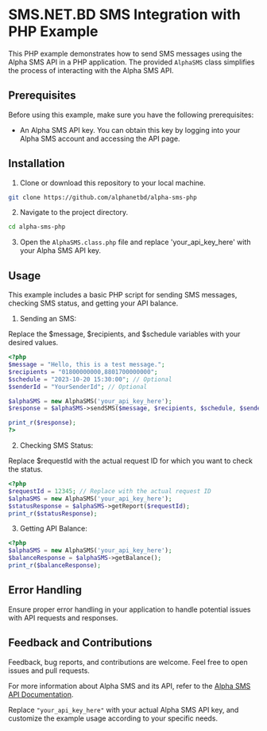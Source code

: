 # SMS.NET.BD SMS Integration with PHP Example

This PHP example demonstrates how to send SMS messages using the Alpha SMS API in a PHP application. The provided `AlphaSMS` class simplifies the process of interacting with the Alpha SMS API.

## Prerequisites

Before using this example, make sure you have the following prerequisites:

- An Alpha SMS API key. You can obtain this key by logging into your Alpha SMS account and accessing the API page.

## Installation

1. Clone or download this repository to your local machine.

```bash
git clone https://github.com/alphanetbd/alpha-sms-php
```
2. Navigate to the project directory.

```bash
cd alpha-sms-php
```
3. Open the `AlphaSMS.class.php` file and replace 'your_api_key_here' with your Alpha SMS API key.

## Usage

This example includes a basic PHP script for sending SMS messages, checking SMS status, and getting your API balance.

1. Sending an SMS:

Replace the $message, $recipients, and $schedule variables with your desired values.

```php
<?php
$message = "Hello, this is a test message.";
$recipients = "01800000000,8801700000000";
$schedule = "2023-10-20 15:30:00"; // Optional
$senderId = "YourSenderId"; // Optional

$alphaSMS = new AlphaSMS('your_api_key_here');
$response = $alphaSMS->sendSMS($message, $recipients, $schedule, $senderId);

print_r($response);
?>
```

2. Checking SMS Status:

Replace $requestId with the actual request ID for which you want to check the status.

```php
<?php
$requestId = 12345; // Replace with the actual request ID
$alphaSMS = new AlphaSMS('your_api_key_here');
$statusResponse = $alphaSMS->getReport($requestId);
print_r($statusResponse);
```

3. Getting API Balance:

```php
<?php
$alphaSMS = new AlphaSMS('your_api_key_here');
$balanceResponse = $alphaSMS->getBalance();
print_r($balanceResponse);
```

## Error Handling
Ensure proper error handling in your application to handle potential issues with API requests and responses.

## Feedback and Contributions
Feedback, bug reports, and contributions are welcome. Feel free to open issues and pull requests.

For more information about Alpha SMS and its API, refer to the [Alpha SMS API Documentation](https://alpha.net.bd/SMS/API/).


Replace `"your_api_key_here"` with your actual Alpha SMS API key, and customize the example usage according to your specific needs.
